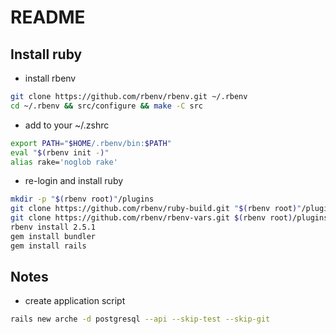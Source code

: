 # README

## Install ruby

-   install rbenv

```bash
git clone https://github.com/rbenv/rbenv.git ~/.rbenv
cd ~/.rbenv && src/configure && make -C src
```

-   add to your ~/.zshrc

```bash
export PATH="$HOME/.rbenv/bin:$PATH"
eval "$(rbenv init -)"
alias rake='noglob rake'
```

-   re-login and install ruby

```bash
mkdir -p "$(rbenv root)"/plugins
git clone https://github.com/rbenv/ruby-build.git "$(rbenv root)"/plugins/ruby-build
git clone https://github.com/rbenv/rbenv-vars.git $(rbenv root)/plugins/rbenv-vars
rbenv install 2.5.1
gem install bundler
gem install rails
```

## Notes

-   create application script

```bash
rails new arche -d postgresql --api --skip-test --skip-git
```
